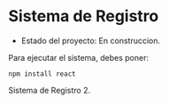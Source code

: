 <h1>Sistema de Registro</h1>

- Estado del proyecto: En construccion.

Para ejecutar el sistema, debes poner:

```npm install react```

Sistema de Registro 2.
